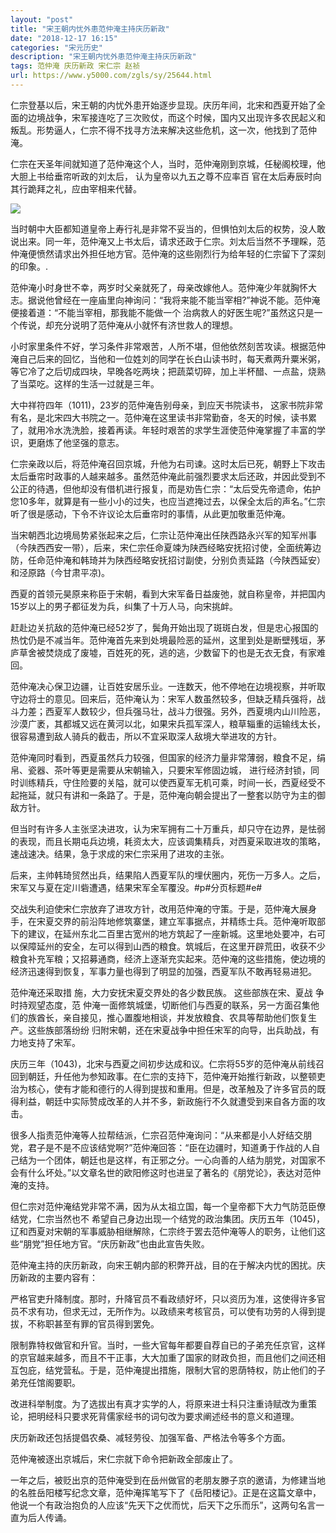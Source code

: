 ```yaml
---
layout: "post"
title: "宋王朝内忧外患范仲淹主持庆历新政"
date: "2018-12-17 16:15"
categories: "宋元历史"
description: "宋王朝内忧外患范仲淹主持庆历新政"
tags: 范仲淹 庆历新政 宋仁宗 赵祯
url: https://www.y5000.com/zgls/sy/25644.html
---
```






仁宗登基以后，宋王朝的内忧外患开始逐步显现。庆历年间，北宋和西夏开始了全面的边境战争，宋军接连吃了三次败仗，而这个时候，国内又出现许多农民起义和叛乱。形势逼人，仁宗不得不找寻方法来解决这些危机，这一次，他找到了范仲淹。

仁宗在天圣年间就知道了范仲淹这个人，当时，范仲淹刚到京城，任秘阁校理，他大胆上书给垂帘听政的刘太后， 认为皇帝以九五之尊不应率百
官在太后寿辰时向其行跪拜之礼，应由宰相来代替。

![](https://img.y5000.com/uploads/allimg/170920/8-1F920092AT61.jpg)

当时朝中大臣都知道皇帝上寿行礼是非常不妥当的，但惧怕刘太后的权势，没人敢说出来。同一年，范仲淹又上书太后，请求还政于仁宗。刘太后当然不予理睬，范仲淹便愤然请求出外担任地方官。范仲淹的这些刚烈行为给年轻的仁宗留下了深刻的印象。.

范仲淹小时身世不幸，两岁时父亲就死了，母亲改嫁他人。范仲淹少年就胸怀大志。据说他曾经在一座庙里向神询问：“我将来能不能当宰相?”神说不能。范仲淹便接着道：“不能当宰相，那我能不能做一个
治病救人的好医生呢?”虽然这只是一个传说，却充分说明了范仲淹从小就怀有济世救人的理想。

小时家里条件不好，学习条件非常艰苦，人所不堪，但他依然刻苦攻读。根据范仲淹自己后来的回忆，当他和一位姓刘的同学在长白山读书时，每天煮两升粟米粥，等它冷了之后切成四块，早晚各吃两块；把蔬菜切碎，加上半杯醋、一点盐，烧熟了当菜吃。这样的生活一过就是三年。

大中祥符四年（1011)，23岁的范仲淹告别母亲，到应天书院读书，
这家书院非常有名，是北宋四大书院之一。范仲淹在这里读书非常勤奋，冬天的时候，读书累了，就用冷水洗洗脸，接着再读。年轻时艰苦的求学生涯使范仲淹掌握了丰富的学识，更磨炼了他坚强的意志。

仁宗亲政以后，将范仲淹召回京城，升他为右司谏。这时太后已死，朝野上下攻击太后垂帘时政事的人越来越多。虽然范仲淹此前强烈要求太后还政，并因此受到不公正的待遇，但他却没有借机进行报复，而是劝告仁宗：“太后受先帝遗命，佑护您10多年，就算是有一些小小的过失，也应当遮掩过去，以保全太后的声名。”仁宗听了很是感动，下令不许议论太后垂帘时的事情，从此更加敬重范仲淹。

当宋朝西北边境局势紧张起来之后，仁宗让范仲淹出任陕西路永兴军的知军州事（今陕西西安一带），后来，宋仁宗任命夏竦为陕西经略安抚招讨使，全面统筹边防，任命范仲淹和韩琦并为陕西经略安抚招讨副使，分别负责延路（今陕西延安）和泾原路（今甘肃平凉)。

西夏的首领元昊原来称臣于宋朝，看到大宋军备日益废弛，就自称皇帝，并把国内15岁以上的男子都征发为兵，纠集了十万人马，向宋挑衅。

赶赴边关抗敌的范仲淹已经52岁了，鬓角开始出现了斑斑白发，但是忠心报国的热忱仍是不减当年。范仲淹首先来到处境最险恶的延州，这里到处是断壁残垣，茅庐草舍被焚烧成了废墟，百姓死的死，逃的逃，少数留下的也是无衣无食，有家难回。

范仲淹决心保卫边疆，让百姓安居乐业。一连数天，他不停地在边境视察，并听取守边将士的意见。回来后，范仲淹认为：宋军人数虽然较多，但缺乏精兵强将，战斗力差；西夏军人数较少，但兵强马壮，战斗力很强。另外，西夏境内山川险恶，沙漠广袤，其都城又远在黄河以北，如果宋兵孤军深人，粮草辎重的运输线太长，很容易遭到敌人骑兵的截击，所以不宜采取深人敌境大举进攻的方针。

范仲淹同时看到，西夏虽然兵力较强，但国家的经济力量非常薄弱，粮食不足，绢帛、瓷器、茶叶等更是需要从宋朝输入，只要宋军修固边城，
进行经济封锁，同时训练精兵，守住险要的关隘，就可以使西夏军无机可乘，时间一长，西夏经受不起拖延，就只有讲和一条路了。于是，范仲淹向朝会提出了一整套以防守为主的御敌方针。

但当时有许多人主张坚决进攻，认为宋军拥有二十万重兵，却只守在边界，是怯弱的表现，而且长期屯兵边境，耗资太大，应该调集精兵，对西夏采取进攻的策略，速战速决。结果，急于求成的宋仁宗采用了进攻的主张。

后来，主帅韩琦贸然出兵，结果陷人西夏军队的埋伏圈内，死伤一万多人。之后，宋军又与夏在定川砦遭遇，结果宋军全军覆没。#p#分页标题#e#

交战失利迫使宋仁宗放弃了进攻方针，改用范仲淹的守策。于是，范仲淹大展身手，在宋夏交界的前沿阵地修筑寨堡，建立军事据点，并精练士兵。范仲淹听取部下的建议，在延州东北二百里古宽州的地方筑起了一座新城。这里地处要冲，右可以保障延州的安全，左可以得到山西的粮食。筑城后，在这里开辟荒田，收获不少粮食补充军粮；又招募通商，经济上逐渐充实起来。范仲淹的这些措施，使边境的经济迅速得到恢复，军事力量也得到了明显的加强，西夏军队不敢再轻易进犯。

范仲淹还采取措 施，大力安抚宋夏交界处的各少数民族。 这些部族在宋、夏战 争时持观望态度，范
仲淹一面修筑城堡，切断他们与西夏的联系，另一方面召集他们的族酋长，亲自接见，推心置腹地相谈，并发放粮食、农具等帮助他们恢复生产。这些族部落纷纷
归附宋朝，还在宋夏战争中担任宋军的向导，出兵助战，有力地支持了宋军。

庆历三年（1043)，北宋与西夏之间初步达成和议。仁宗将55岁的范仲淹从前线召回到朝廷，升任他为参知政事。在仁宗的支持下，范仲淹开始推行新政，以整顿吏治为核心，使有才能和德行的人得到提拔和重用。但是，改革触及了许多官员的既得利益，朝廷中实际赞成改革的人并不多，新政施行不久就遭受到来自各方面的攻击。

很多人指责范仲淹等人拉帮结派，仁宗召范仲淹询问：“从来都是小人好结交朋党，君子是不是不应该结党啊?”范仲淹回答：“臣在边疆时，知道勇于作战的人自己结为一个团体，朝廷也是这样，有正邪之分。一心向善的人结为朋党，对国家不会有什么坏处。”以文章名世的欧阳修这时也进呈了著名的《朋党论》，表达对范仲淹的支持。

但仁宗对范仲淹结党非常不满，因为从太祖立国，每一个皇帝都下大力气防范臣僚结党，仁宗当然也不
希望自己身边出现一个结党的政治集团。庆历五年（1045)，辽和西夏对宋朝的军事威胁相继解除，仁宗终于罢去范仲淹等人的职务，让他们这
些“朋党”担任地方官。“庆历新政”也由此宣告失败。

范仲淹主持的庆历新政，向宋王朝内部的积弊开战，目的在于解决内忧的困扰。庆历新政的主要内容有：

严格官吏升降制度。那时，升降官员不看政绩好坏，只以资历为准，这使得许多官员不求有功，但求无过，无所作为。以政绩来考核官员，可以使有功劳的人得到提拔，不称职甚至有罪的官员得到罢免。

限制靠特权做官和升官。当时，一些大官每年都要自荐自已的子弟充任京官，这样的京官越来越多，而且不干正事，大大加重了国家的财政负担，而且他们之间还相互包庇，结党营私。于是，范仲淹提出措施，限制大官的恩荫特权，防止他们的子弟充任馆阁要职。

改进科举制度。为了选拔出有真才实学的人，将原来进士科只注重诗赋改为重策论，把明经科只要求死背儒家经书的词句改为要求阐述经书的意义和道理。

庆历新政还包括提倡农桑、减轻劳役、加强军备、严格法令等多个方面。

范仲淹被逐出京城后，宋仁宗就下命令把新政全部废止了。

一年之后，被贬出京的范仲淹受到在岳州做官的老朋友滕子京的邀请，为修建当地的名胜岳阳楼写纪念文章，范仲淹挥笔写下了《岳阳楼记》。正是在这篇文章中，他说一个有政治抱负的人应该“先天下之优而忧，后天下之乐而乐”，这两句名言一直为后人传诵。
